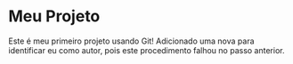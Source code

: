 # Meu Projeto
Este é meu primeiro projeto usando Git!
Adicionado uma nova para identificar eu como autor, pois este procedimento falhou no passo anterior.